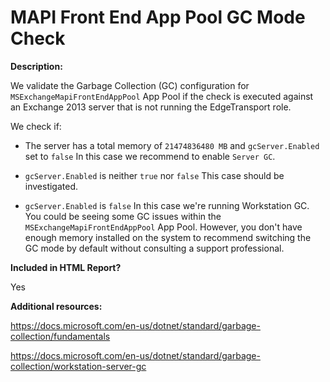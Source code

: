 MAPI Front End App Pool GC Mode Check
======

**Description:**

We validate the Garbage Collection (GC) configuration for `MSExchangeMapiFrontEndAppPool` App Pool if the check is executed against an Exchange 2013 server that is not running the EdgeTransport role.

We check if:
- The server has a total memory of `21474836480 MB` and `gcServer.Enabled` set to `false`
In this case we recommend to enable `Server GC`.

- `gcServer.Enabled` is neither `true` nor `false`
This case should be investigated.

- `gcServer.Enabled` is `false`
In this case we're running Workstation GC. You could be seeing some GC issues within the `MSExchangeMapiFrontEndAppPool` App Pool. However, you don't have enough memory installed on the system to recommend switching the GC mode by default without consulting a support professional.

**Included in HTML Report?**

Yes

**Additional resources:**

https://docs.microsoft.com/en-us/dotnet/standard/garbage-collection/fundamentals

https://docs.microsoft.com/en-us/dotnet/standard/garbage-collection/workstation-server-gc

